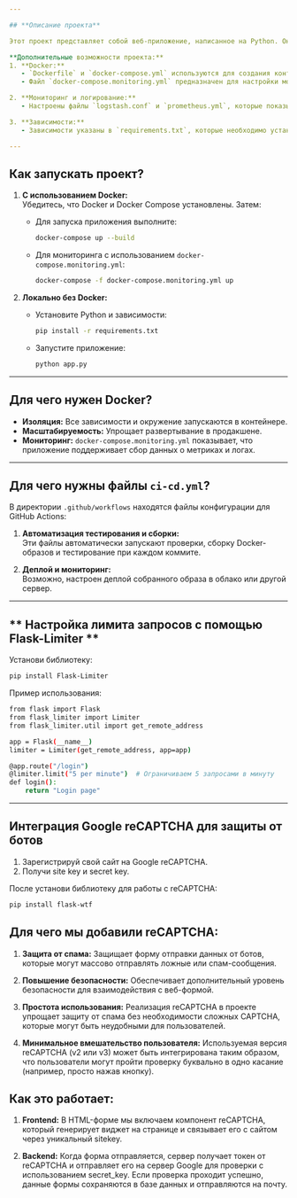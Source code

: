 ```yaml
---

## **Описание проекта**  

Этот проект представляет собой веб-приложение, написанное на Python. Оно использует шаблоны (директория `templates`) и стили (директория `static/css`) для построения фронтенда.  

**Дополнительные возможности проекта:**  
1. **Docker:**  
   - `Dockerfile` и `docker-compose.yml` используются для создания контейнеров для запуска приложения.  
   - Файл `docker-compose.monitoring.yml` предназначен для настройки мониторинга.  

2. **Мониторинг и логирование:**  
   - Настроены файлы `logstash.conf` и `prometheus.yml`, которые показывают, что проект использует Logstash и Prometheus для сбора метрик и логов.  

3. **Зависимости:**  
   - Зависимости указаны в `requirements.txt`, которые необходимо установить для локального запуска без Docker.  

---
```


## **Как запускать проект?**  

1. **С использованием Docker:**  
   Убедитесь, что Docker и Docker Compose установлены. Затем:  
   - Для запуска приложения выполните:  
     ```bash
     docker-compose up --build
     ```  
   - Для мониторинга с использованием `docker-compose.monitoring.yml`:  
     ```bash
     docker-compose -f docker-compose.monitoring.yml up
     ```  

2. **Локально без Docker:**  
   - Установите Python и зависимости:  
     ```bash
     pip install -r requirements.txt
     ```  
   - Запустите приложение:  
     ```bash
     python app.py
     ```  

---

## **Для чего нужен Docker?**  
- **Изоляция:** Все зависимости и окружение запускаются в контейнере.  
- **Масштабируемость:** Упрощает развертывание в продакшене.  
- **Мониторинг:** `docker-compose.monitoring.yml` показывает, что приложение поддерживает сбор данных о метриках и логах.  

---

## **Для чего нужны файлы `ci-cd.yml`?**  

В директории `.github/workflows` находятся файлы конфигурации для GitHub Actions:  
1. **Автоматизация тестирования и сборки:**  
   Эти файлы автоматически запускают проверки, сборку Docker-образов и тестирование при каждом коммите.  

2. **Деплой и мониторинг:**  
   Возможно, настроен деплой собранного образа в облако или другой сервер.  

---

## ** Настройка лимита запросов с помощью Flask-Limiter **

Установи библиотеку:
```bash
pip install Flask-Limiter
``` 
Пример использования: 
```bash
from flask import Flask
from flask_limiter import Limiter
from flask_limiter.util import get_remote_address

app = Flask(__name__)
limiter = Limiter(get_remote_address, app=app)

@app.route("/login")
@limiter.limit("5 per minute")  # Ограничиваем 5 запросами в минуту
def login():
    return "Login page"
``` 

---

## **Интеграция Google reCAPTCHA для защиты от ботов**

1. Зарегистрируй свой сайт на Google reCAPTCHA.
2. Получи site key и secret key.

После установи библиотеку для работы с reCAPTCHA:
```bash
pip install flask-wtf
``` 

## **Для чего мы добавили reCAPTCHA:**

1. **Защита от спама:** Защищает форму отправки данных от ботов, которые могут массово отправлять ложные или спам-сообщения.

2. **Повышение безопасности:** Обеспечивает дополнительный уровень безопасности для взаимодействия с веб-формой.

3. **Простота использования:** Реализация reCAPTCHA в проекте упрощает защиту от спама без необходимости сложных CAPTCHA, которые могут быть неудобными для пользователей.

4. **Минимальное вмешательство пользователя:** Используемая версия reCAPTCHA (v2 или v3) может быть интегрирована таким образом, что пользователи могут пройти проверку буквально в одно касание (например, просто нажав кнопку).

## **Как это работает:**

1. **Frontend:** В HTML-форме мы включаем компонент reCAPTCHA, который генерирует виджет на странице и связывает его с сайтом через уникальный sitekey.

2. **Backend:** Когда форма отправляется, сервер получает токен от reCAPTCHA и отправляет его на сервер Google для проверки с использованием secret_key. Если проверка проходит успешно, данные формы сохраняются в базе данных и отправляются на почту.
